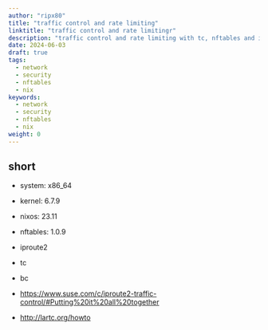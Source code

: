 ```yaml
---
author: "ripx80"
title: "traffic control and rate limiting"
linktitle: "traffic control and rate limitingr"
description: "traffic control and rate limiting with tc, nftables and iproute2"
date: 2024-06-03
draft: true
tags:
  - network
  - security
  - nftables
  - nix
keywords:
  - network
  - security
  - nftables
  - nix
weight: 0
---
```


## short

- system: x86_64
- kernel: 6.7.9
- nixos: 23.11
- nftables: 1.0.9
- iproute2
- tc
- bc

- https://www.suse.com/c/iproute2-traffic-control/#Putting%20it%20all%20together
- http://lartc.org/howto
